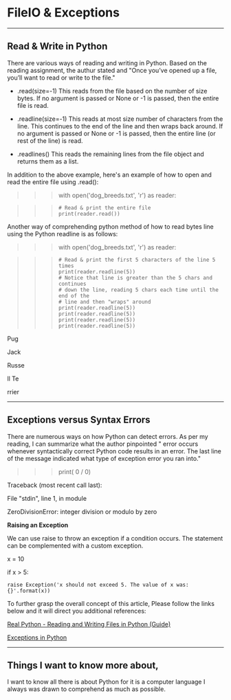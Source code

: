 # FileIO & Exceptions

<hr>

## Read & Write in Python

There are various ways of reading and writing in Python. Based on the reading assignment, the authur stated and "Once you’ve opened up a file, you’ll want to read or write to the file." 


- .read(size=-1) This reads from the file based on the number of size bytes. If no argument is passed or None or -1 is passed, then the entire file is read.

- .readline(size=-1) This reads at most size number of characters from the line. This continues to the end of the line and then wraps back around. If no argument is passed or None or -1 is passed, then the entire line (or rest of the line) is read.

- .readlines() This reads the remaining lines from the file object and returns them as a list.

In addition to the above example, here's an example of how to open and read the entire file using .read():

>>> with open('dog_breeds.txt', 'r') as reader:

>>>     # Read & print the entire file
>>>     print(reader.read())

Another way of comprehending python method of how to read bytes line using the Python readline is as follows:

>>> with open('dog_breeds.txt', 'r') as reader:

>>>     # Read & print the first 5 characters of the line 5 times
>>>     print(reader.readline(5))
>>>     # Notice that line is greater than the 5 chars and continues
>>>     # down the line, reading 5 chars each time until the end of the
>>>     # line and then "wraps" around
>>>     print(reader.readline(5))
>>>     print(reader.readline(5))
>>>     print(reader.readline(5))
>>>     print(reader.readline(5))
Pug

Jack

Russe

ll Te

rrier
<hr>

## Exceptions versus Syntax Errors

There are numerous ways on how Python can detect errors. As per my reading, I can summarize what the author pinpointed " error occurs whenever syntactically correct Python code results in an error. The last line of the message indicated what type of exception error you ran into."

>>> print( 0 / 0)

Traceback (most recent call last):

  File "stdin", line 1, in module

ZeroDivisionError: integer division or modulo by zero

**Raising an Exception**

We can use raise to throw an exception if a condition occurs. The statement can be complemented with a custom exception.

x = 10

if x > 5:

    raise Exception('x should not exceed 5. The value of x was: {}'.format(x))

To further grasp the overall concept of this article, Please follow the links below and it will direct you additional references:

[Real Python - Reading and Writing Files in Python (Guide) ](https://realpython.com/read-write-files-python/)

[Exceptions in Python](https://realpython.com/python-exceptions/)

<hr>

## Things I want to know more about,

I want to know all there is about Python for it is a computer language I always was drawn to comprehend as much as possible.

